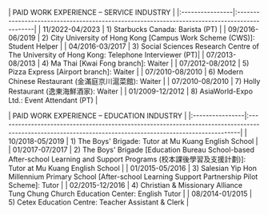 | PAID WORK EXPERIENCE – SERVICE INDUSTRY |
|:----------------|:---------------------------------------------------------------------------------------------|
| 11/2022-04/2023 | 1) Starbucks Canada: Barista (PT)                                                            | 
| 09/2016-06/2019 | 2) City University of Hong Kong [Campus Work Scheme (CWS)]: Student Helper                   |
| 04/2016-03/2017 | 3) Social Sciences Research Centre of The University of Hong Kong: Telephone Interviewer (PT)|
| 07/2013-08/2013 | 4) Ma Thai [Kwai Fong branch]: Waiter                                                        |
| 07/2012-08/2012 | 5) Pizza Express [Airport branch]: Waiter                                                    |
| 07/2010-08/2010 | 6) Modern Chinese Restaurant (金滿庭京川滬菜館): Waiter                                        |
| 07/2010-08/2010 | 7) Holly Restaurant (逸東海鮮酒家): Waiter                                                    |
| 01/2009-12/2012 | 8) AsiaWorld-Expo Ltd.: Event Attendant (PT)                                                 |

| PAID WORK EXPERIENCE – EDUCATION INDUSTRY |
|:----------------|:---------------------------------------------------------------------------------------------------------------------------------------------------------|
| 10/2018-05/2019 | 1) The Boys' Brigade: Tutor at Mu Kuang English School                                                                                                   |
| 01/2017-07/2017 | 2) The Boys' Brigade [Education Bureau School-based After-school Learning and Support Programs (校本課後學習及支援計劃)]: Tutor at Mu Kuang English School |
| 01/2015-05/2016 | 3) Salesian Yip Hon Millennium Primary School [After-school Learning Support Partnership Pilot Scheme]: Tutor                                            |
| 02/2015-12/2016 | 4) Christian & Missionary Alliance Tung Chung Church Education Center: English Tutor                                                                     |
| 08/2014-01/2015 | 5) Cetex Education Centre: Teacher Assistant & Clerk                                                                                                     |
